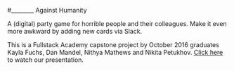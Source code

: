 #________ Against Humanity

A (digital) party game for horrible people and their colleagues. Make it even more awkward by adding new cards via Slack.

This is a Fullstack Academy capstone project by October 2016 graduates Kayla Fuchs, Dan Mandel, Nithya Mathews and Nikita Petukhov. [Click here](https://www.youtube.com/watch?v=xc_Eh3bK3m4) to watch our presentation.
